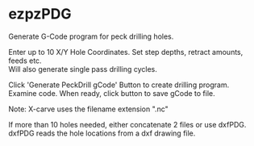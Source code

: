 # ezpzPDG
Generate G-Code program for peck drilling holes.  
  
Enter up to 10 X/Y Hole Coordinates. 
Set step depths, retract amounts, feeds etc.  
Will also generate single pass drilling cycles.  
  
Click 'Generate PeckDrill gCode' Button to create drilling program.  
Examine code. When ready, click button to save gCode to file.

Note: X-carve uses the filename extension ".nc"

If more than 10 holes needed, either concatenate 2 files
or use dxfPDG.
dxfPDG reads the hole locations from a dxf drawing file.
